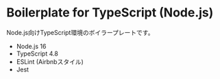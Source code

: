 # Boilerplate for TypeScript (Node.js)

Node.js向けTypeScript環境のボイラープレートです。

* Node.js 16
* TypeScript 4.8
* ESLint (Airbnbスタイル)
* Jest
